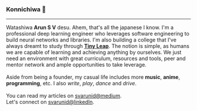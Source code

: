 ### Konnichiwa 👋

____________

Watashiwa **Arun S V** desu. Ahem, that's all the japanese I know. I'm a professional deep 
learning engineer who leverages software engineering to build neural networks and libraries. 
I'm also building a college that I've always dreamt to study through [**Tiny Leap**](https://tinyleap.org). 
The notion is simple, as humans we are capable of learning and achieving anything by ourselves. 
We just need an environment with great curriculum, resources and tools, peer and mentor network and 
ample opportunities to take leverage.
<br><br>
Aside from being a founder, my casual life includes more **music**, **anime**, **programming**, 
etc. I also _write_, _play_, _dance_ and _drive_. 
<br><br>
You can read my articles on [svarunid@medium](https://svarunid.medium.com/). <br>
Let's connect on [svarunid@linkedIn](https://www.linkedin.com/in/svarunid/).
